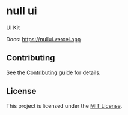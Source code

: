null ui
==============================================================================

UI Kit

Docs: https://nullui.vercel.app


Contributing
------------------------------------------------------------------------------

See the [Contributing](CONTRIBUTING.md) guide for details.


License
------------------------------------------------------------------------------

This project is licensed under the [MIT License](LICENSE.md).
